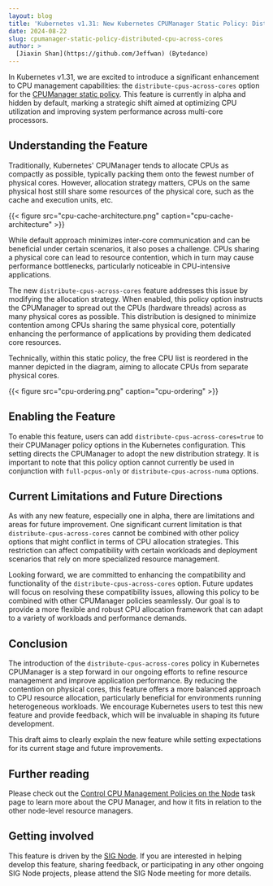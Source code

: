 ```yaml
---
layout: blog
title: 'Kubernetes v1.31: New Kubernetes CPUManager Static Policy: Distribute CPUs Across Cores'
date: 2024-08-22
slug: cpumanager-static-policy-distributed-cpu-across-cores
author: >
  [Jiaxin Shan](https://github.com/Jeffwan) (Bytedance)
---
```


In Kubernetes v1.31, we are excited to introduce a significant enhancement to CPU management capabilities: the `distribute-cpus-across-cores` option for the [CPUManager static policy](/docs/tasks/administer-cluster/cpu-management-policies/#static-policy-options). This feature is currently in alpha and hidden by default, marking a strategic shift aimed at optimizing CPU utilization and improving system performance across multi-core processors.

## Understanding the Feature


Traditionally, Kubernetes' CPUManager tends to allocate CPUs as compactly as possible, typically packing them onto the fewest number of physical cores. However, allocation strategy matters, CPUs on the same physical host still share some resources of the physical core, such as the cache and execution units, etc.

{{< figure src="cpu-cache-architecture.png" caption="cpu-cache-architecture" >}}

While default approach minimizes inter-core communication and can be beneficial under certain scenarios, it also poses a challenge. CPUs sharing a physical core can lead to resource contention, which in turn may cause performance bottlenecks, particularly noticeable in CPU-intensive applications.

The new `distribute-cpus-across-cores` feature addresses this issue by modifying the allocation strategy. When enabled, this policy option instructs the CPUManager to spread out the CPUs (hardware threads) across as many physical cores as possible. This distribution is designed to minimize contention among CPUs sharing the same physical core, potentially enhancing the performance of applications by providing them dedicated core resources.


Technically, within this static policy, the free CPU list is reordered in the manner depicted in the diagram, aiming to allocate CPUs from separate physical cores.

{{< figure src="cpu-ordering.png" caption="cpu-ordering" >}}


## Enabling the Feature
To enable this feature, users can add `distribute-cpus-across-cores=true` to their CPUManager policy options in the Kubernetes configuration. This setting directs the CPUManager to adopt the new distribution strategy. It is important to note that this policy option cannot currently be used in conjunction with `full-pcpus-only` or `distribute-cpus-across-numa` options.


## Current Limitations and Future Directions

As with any new feature, especially one in alpha, there are limitations and areas for future improvement. One significant current limitation is that `distribute-cpus-across-cores` cannot be combined with other policy options that might conflict in terms of CPU allocation strategies. This restriction can affect compatibility with certain workloads and deployment scenarios that rely on more specialized resource management.

Looking forward, we are committed to enhancing the compatibility and functionality of the `distribute-cpus-across-cores` option. Future updates will focus on resolving these compatibility issues, allowing this policy to be combined with other CPUManager policies seamlessly. Our goal is to provide a more flexible and robust CPU allocation framework that can adapt to a variety of workloads and performance demands.


## Conclusion

The introduction of the `distribute-cpus-across-cores` policy in Kubernetes CPUManager is a step forward in our ongoing efforts to refine resource management and improve application performance. By reducing the contention on physical cores, this feature offers a more balanced approach to CPU resource allocation, particularly beneficial for environments running heterogeneous workloads. We encourage Kubernetes users to test this new feature and provide feedback, which will be invaluable in shaping its future development.

This draft aims to clearly explain the new feature while setting expectations for its current stage and future improvements.


## Further reading

Please check out the [Control CPU Management Policies on the Node](/docs/tasks/administer-cluster/cpu-management-policies/)
task page to learn more about the CPU Manager, and how it fits in relation to the other node-level resource managers.


## Getting involved

This feature is driven by the [SIG Node](https://github.com/Kubernetes/community/blob/master/sig-node/README.md). If you are interested in helping develop this feature, sharing feedback, or participating in any other ongoing SIG Node projects, please attend the SIG Node meeting for more details.

